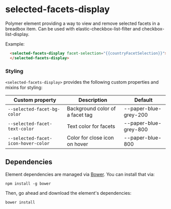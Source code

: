 # selected-facets-display

Polymer element providing a way to view and remove selected facets in a breadbox item. Can be used with elastic-checkbox-list-filter and checkbox-list-display.

Example:
```html
  <selected-facets-display facet-selection="{{countryFacetSelection}}">
  </selected-facets-display>
```

### Styling

`<selected-facets-display>` provides the following custom properties and mixins
for styling:

Custom property | Description | Default
----------------|-------------|----------
`--selected-facet-bg-color` | Background color of a facet tag | --paper-blue-grey-200
`--selected-facet-text-color` | Text color for facets | --paper-blue-grey-800
`--selected-facet-icon-hover-color` | Color for close icon on hover | --paper-blue-800

## Dependencies

Element dependencies are managed via [Bower](http://bower.io/). You can
install that via:

    npm install -g bower

Then, go ahead and download the element's dependencies:

    bower install

